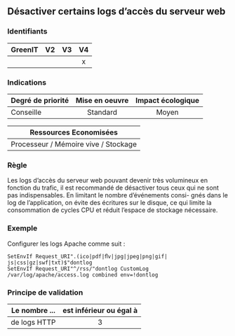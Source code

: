 ## Désactiver certains logs d’accès du serveur web
### Identifiants

| GreenIT |  V2  |  V3  |  V4  |
|---------|:----:|:----:|:----:|
|      |   |   |  x   |

### Indications

| Degré de priorité |      Mise en oeuvre       |  Impact écologique    | 
|-------------------|:-------------------------:|:---------------------:|
| Conseille         |  Standard                 |    Moyen              | 


|Ressources Economisées                                      |
|:----------------------------------------------------------:|
|  Processeur / Mémoire vive / Stockage  |

### Règle

Les logs d’accès du serveur web pouvant devenir très volumineux en fonction du trafic, il est recommandé de désactiver tous ceux qui ne sont pas indispensables. En limitant le nombre d’événements consi- gnés dans le log de l’application, on évite des écritures sur le disque, ce qui limite la consommation de cycles CPU et réduit l’espace de stockage nécessaire.

### Exemple

Configurer les logs Apache comme suit :
```apacheconf
SetEnvIf Request_URI".(ico|pdf|ﬂv|jpg|jpeg|png|gif| js|css|gz|swf|txt)$"dontlog
SetEnvIf Request_URI"^/rss/"dontlog CustomLog /var/log/apache/access.log combined env=!dontlog
```
### Principe de validation

| Le nombre ...     | est inférieur ou égal à   |  
|-------------------|:-------------------------:|
|de logs HTTP   | 3  |
